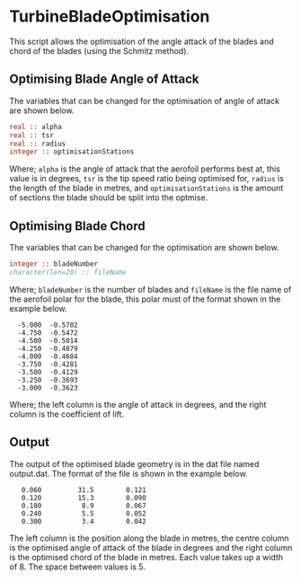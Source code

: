 # TurbineBladeOptimisation
This script allows the optimisation of the angle attack of the blades and chord of the blades (using the Schmitz method).

## Optimising Blade Angle of Attack
The variables that can be changed for the optimisation of angle of attack are shown below.

```fortran
real :: alpha
real :: tsr   
real :: radius
integer :: optimisationStations
```
Where; ```alpha``` is the angle of attack that the aerofoil performs best at, this value is in degrees, ```tsr``` is the tip speed ratio being optimised for, ```radius``` is the length of the blade in metres, and ```optimisationStations``` is the amount of sections the blade should be split into the optmise.

## Optimising Blade Chord
The variables that can be changed for the optimisation are shown below.

```fortran
integer :: bladeNumber
character(len=20) :: fileName
```
Where; ```bladeNumber``` is the number of blades and ```fileName``` is the file name of the aerofoil polar for the blade, this polar must of the format shown in the example below.

```
  -5.000  -0.5702
  -4.750  -0.5472
  -4.500  -0.5014
  -4.250  -0.4879
  -4.000  -0.4684
  -3.750  -0.4281
  -3.500  -0.4129
  -3.250  -0.3693
  -3.000  -0.3623
```

Where; the left column is the angle of attack in degrees, and the right column is the coefficient of lift.

## Output
The output of the optimised blade geometry is in the dat file named output.dat. The format of the file is shown in the example below.

```
   0.060         31.5        0.121
   0.120         15.3        0.090
   0.180          8.9        0.067
   0.240          5.5        0.052
   0.300          3.4        0.042

```

The left column is the position along the blade in metres, the centre column is the optimised angle of attack of the blade in degrees and the right column is the optimised chord of the blade in metres. Each value takes up a width of 8. The space between values is 5.
